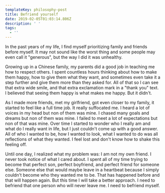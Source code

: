 ```yaml
---
templateKey: philosophy-post
title: Befriend yourself
date: 2019-02-05T01:03:14.806Z
description: ' '
tags:
  - ''
---
```

In the past years of my life, I find myself prioritizing family and friends before myself. It may not sound like the worst thing and some people may even call it "generous", but the way I did it was unhealthy.

Growing up in a Chinese family, my parents did a good job in teaching me how to respect others. I spent countless hours thinking about how to make them happy, how to give them what they want, and sometimes even take it a step further and give them more than they asked for. All of that so I can see that extra wide smile, and that extra exclamation mark in a "thank you" text. I believed that seeing them happy is what makes me happy. But it didn't.

As I made more friends, met my girlfriend, got even closer to my family, it started to feel like a full time job. It really suffocated me. I heard a lot of voices in my head but non of them was mine. I chased many goals and dreams but non of them was mine. I failed to meet a lot of expectations but non of that was mine. Over time I started to wonder who I really am and what do I really want in life, but I just couldn't come up with a good answer. All of who I wanted to be, how I wanted to look, what I wanted to do was all reflections of what they wanted. I feel lost and don't know how to shake this feeling off. 

Until one day, I realized what my problem was: I am not my own friend. I never took notice of what I cared about. I spent all of my time trying to become that perfect son, perfect boyfriend, and perfect friend for someone else. Someone else that would maybe leave in a heartbeat because I simply couldn't become who they wanted me to be. That has happened before and that will happen again. But this time I will take a better approach. I need to befriend that one person who will never leave me. I need to befriend myself.

